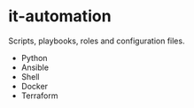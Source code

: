 # it-automation
Scripts, playbooks, roles and configuration files.

- Python
- Ansible
- Shell
- Docker
- Terraform
